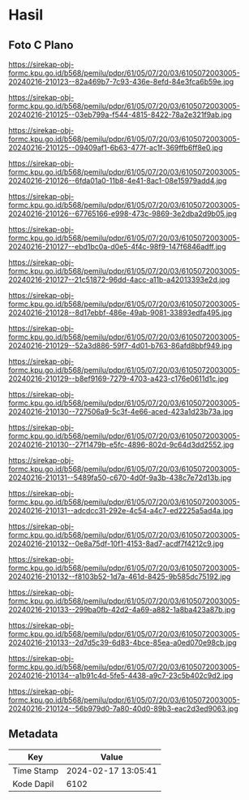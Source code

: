 # Hasil

## Foto C Plano

https://sirekap-obj-formc.kpu.go.id/b568/pemilu/pdpr/61/05/07/20/03/6105072003005-20240216-210123--82a469b7-7c93-436e-8efd-84e3fca6b59e.jpg

https://sirekap-obj-formc.kpu.go.id/b568/pemilu/pdpr/61/05/07/20/03/6105072003005-20240216-210125--03eb799a-f544-4815-8422-78a2e321f9ab.jpg

https://sirekap-obj-formc.kpu.go.id/b568/pemilu/pdpr/61/05/07/20/03/6105072003005-20240216-210125--09409af1-6b63-477f-ac1f-369ffb6ff8e0.jpg

https://sirekap-obj-formc.kpu.go.id/b568/pemilu/pdpr/61/05/07/20/03/6105072003005-20240216-210126--6fda01a0-11b8-4e41-8ac1-08e15979add4.jpg

https://sirekap-obj-formc.kpu.go.id/b568/pemilu/pdpr/61/05/07/20/03/6105072003005-20240216-210126--67765166-e998-473c-9869-3e2dba2d9b05.jpg

https://sirekap-obj-formc.kpu.go.id/b568/pemilu/pdpr/61/05/07/20/03/6105072003005-20240216-210127--ebd1bc0a-d0e5-4f4c-98f9-147f6846adff.jpg

https://sirekap-obj-formc.kpu.go.id/b568/pemilu/pdpr/61/05/07/20/03/6105072003005-20240216-210127--21c51872-96dd-4acc-a11b-a42013393e2d.jpg

https://sirekap-obj-formc.kpu.go.id/b568/pemilu/pdpr/61/05/07/20/03/6105072003005-20240216-210128--8d17ebbf-486e-49ab-9081-33893edfa495.jpg

https://sirekap-obj-formc.kpu.go.id/b568/pemilu/pdpr/61/05/07/20/03/6105072003005-20240216-210129--52a3d886-59f7-4d01-b763-86afd8bbf949.jpg

https://sirekap-obj-formc.kpu.go.id/b568/pemilu/pdpr/61/05/07/20/03/6105072003005-20240216-210129--b8ef9169-7279-4703-a423-c176e0611d1c.jpg

https://sirekap-obj-formc.kpu.go.id/b568/pemilu/pdpr/61/05/07/20/03/6105072003005-20240216-210130--727506a9-5c3f-4e66-aced-423a1d23b73a.jpg

https://sirekap-obj-formc.kpu.go.id/b568/pemilu/pdpr/61/05/07/20/03/6105072003005-20240216-210130--27f1479b-e5fc-4896-802d-9c64d3dd2552.jpg

https://sirekap-obj-formc.kpu.go.id/b568/pemilu/pdpr/61/05/07/20/03/6105072003005-20240216-210131--5489fa50-c670-4d0f-9a3b-438c7e72d13b.jpg

https://sirekap-obj-formc.kpu.go.id/b568/pemilu/pdpr/61/05/07/20/03/6105072003005-20240216-210131--adcdcc31-292e-4c54-a4c7-ed2225a5ad4a.jpg

https://sirekap-obj-formc.kpu.go.id/b568/pemilu/pdpr/61/05/07/20/03/6105072003005-20240216-210132--0e8a75df-10f1-4153-8ad7-acdf7f4212c9.jpg

https://sirekap-obj-formc.kpu.go.id/b568/pemilu/pdpr/61/05/07/20/03/6105072003005-20240216-210132--f8103b52-1d7a-461d-8425-9b585dc75192.jpg

https://sirekap-obj-formc.kpu.go.id/b568/pemilu/pdpr/61/05/07/20/03/6105072003005-20240216-210133--299ba0fb-42d2-4a69-a882-1a8ba423a87b.jpg

https://sirekap-obj-formc.kpu.go.id/b568/pemilu/pdpr/61/05/07/20/03/6105072003005-20240216-210133--2d7d5c39-6d83-4bce-85ea-a0ed070e98cb.jpg

https://sirekap-obj-formc.kpu.go.id/b568/pemilu/pdpr/61/05/07/20/03/6105072003005-20240216-210134--a1b91c4d-5fe5-4438-a9c7-23c5b402c9d2.jpg

https://sirekap-obj-formc.kpu.go.id/b568/pemilu/pdpr/61/05/07/20/03/6105072003005-20240216-210124--56b979d0-7a80-40d0-89b3-eac2d3ed9063.jpg


## Metadata

| Key        | Value               |
| ---------- | ------------------- |
| Time Stamp | 2024-02-17 13:05:41 |
| Kode Dapil | 6102                |




